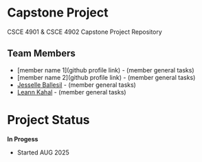 # Capstone Project
CSCE 4901 & CSCE 4902 Capstone Project Repository
## Team Members 
* \[member name 1](github profile link) - (member general tasks)
* \[member name 2](github profile link) - (member general tasks)
* [Jesselle Ballesil](https://github.com/CjBallesil) - (member general tasks)
* [Leann Kahal](https://github.com/lnkl26) - (member general tasks)
# Project Status
**In Progess**
* Started AUG 2025
